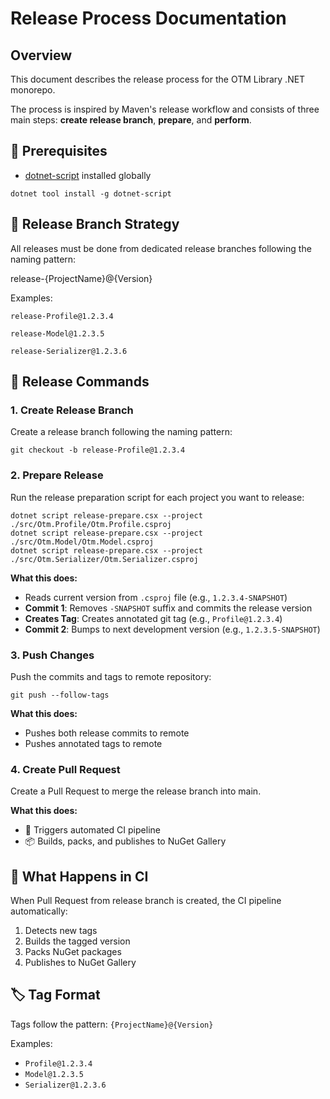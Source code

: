 
# Release Process Documentation

## Overview

This document describes the release process for the OTM Library .NET monorepo. 

The process is inspired by Maven's release workflow and consists of three main steps: **create release branch**, **prepare**, and **perform**.

## 🔧 Prerequisites

- [dotnet-script](https://github.com/filipw/dotnet-script) installed globally

```shell
dotnet tool install -g dotnet-script
```

## 🔧 Release Branch Strategy
All releases must be done from dedicated release branches following the naming pattern:

release-{ProjectName}@{Version}

Examples:

`release-Profile@1.2.3.4`

`release-Model@1.2.3.5`

`release-Serializer@1.2.3.6`

## 🔧 Release Commands

### 1. Create Release Branch

Create a release branch following the naming pattern:

```shell
git checkout -b release-Profile@1.2.3.4
```

### 2. Prepare Release

Run the release preparation script for each project you want to release:

```shell
dotnet script release-prepare.csx --project ./src/Otm.Profile/Otm.Profile.csproj
dotnet script release-prepare.csx --project ./src/Otm.Model/Otm.Model.csproj
dotnet script release-prepare.csx --project ./src/Otm.Serializer/Otm.Serializer.csproj
```

**What this does:**
- Reads current version from `.csproj` file (e.g., `1.2.3.4-SNAPSHOT`)
- **Commit 1**: Removes `-SNAPSHOT` suffix and commits the release version
- **Creates Tag**: Creates annotated git tag (e.g., `Profile@1.2.3.4`)
- **Commit 2**: Bumps to next development version (e.g., `1.2.3.5-SNAPSHOT`)

### 3. Push Changes

Push the commits and tags to remote repository:

```shell
git push --follow-tags
```

**What this does:**
- Pushes both release commits to remote
- Pushes annotated tags to remote

### 4. Create Pull Request

Create a Pull Request to merge the release branch into main.

**What this does:**
- 🤖 Triggers automated CI pipeline
- 📦 Builds, packs, and publishes to NuGet Gallery


## 🔧 What Happens in CI

When Pull Request from release branch is created, the CI pipeline automatically:
1. Detects new tags
2. Builds the tagged version
3. Packs NuGet packages
4. Publishes to NuGet Gallery

## 🏷️ Tag Format

Tags follow the pattern: `{ProjectName}@{Version}`

Examples:
- `Profile@1.2.3.4`
- `Model@1.2.3.5`
- `Serializer@1.2.3.6`
